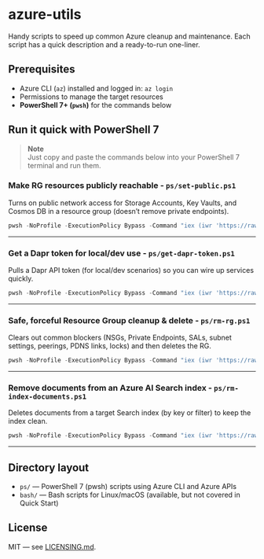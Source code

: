 # azure-utils

Handy scripts to speed up common Azure cleanup and maintenance. Each script has a quick description and a ready-to-run one-liner.

## Prerequisites
- Azure CLI (`az`) installed and logged in: `az login`
- Permissions to manage the target resources
- **PowerShell 7+ (`pwsh`)** for the commands below

## Run it quick with PowerShell 7
> **Note**  
> Just copy and paste the commands below into your PowerShell 7 terminal and run them.  

### Make RG resources publicly reachable - `ps/set-public.ps1`
Turns on public network access for Storage Accounts, Key Vaults, and Cosmos DB in a resource group (doesn’t remove private endpoints).
```powershell
pwsh -NoProfile -ExecutionPolicy Bypass -Command "iex (iwr 'https://raw.githubusercontent.com/placerda/azure-utils/main/ps/set-public.ps1').Content"
````

---

### Get a Dapr token for local/dev use - `ps/get-dapr-token.ps1`

Pulls a Dapr API token (for local/dev scenarios) so you can wire up services quickly.

```powershell
pwsh -NoProfile -ExecutionPolicy Bypass -Command "iex (iwr 'https://raw.githubusercontent.com/placerda/azure-utils/main/ps/get-dapr-token.ps1').Content"
```

---

### Safe, forceful Resource Group cleanup & delete - `ps/rm-rg.ps1`

Clears out common blockers (NSGs, Private Endpoints, SALs, subnet settings, peerings, PDNS links, locks) and then deletes the RG.

```powershell
pwsh -NoProfile -ExecutionPolicy Bypass -Command "iex (iwr 'https://raw.githubusercontent.com/placerda/azure-utils/main/ps/rm-rg.ps1').Content"
```

---

### Remove documents from an Azure AI Search index - `ps/rm-index-documents.ps1`

Deletes documents from a target Search index (by key or filter) to keep the index clean.

```powershell
pwsh -NoProfile -ExecutionPolicy Bypass -Command "iex (iwr 'https://raw.githubusercontent.com/placerda/azure-utils/main/ps/rm-index-documents.ps1').Content"
```

---

## Directory layout

* `ps/` — PowerShell 7 (pwsh) scripts using Azure CLI and Azure APIs
* `bash/` — Bash scripts for Linux/macOS (available, but not covered in Quick Start)

## License

MIT — see [LICENSING.md](./LICENSING.md).
